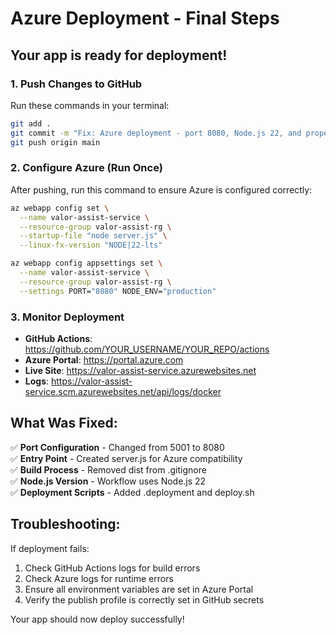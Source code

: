 # Azure Deployment - Final Steps

## Your app is ready for deployment! 

### 1. Push Changes to GitHub

Run these commands in your terminal:

```bash
git add .
git commit -m "Fix: Azure deployment - port 8080, Node.js 22, and proper entry point"
git push origin main
```

### 2. Configure Azure (Run Once)

After pushing, run this command to ensure Azure is configured correctly:

```bash
az webapp config set \
  --name valor-assist-service \
  --resource-group valor-assist-rg \
  --startup-file "node server.js" \
  --linux-fx-version "NODE|22-lts"

az webapp config appsettings set \
  --name valor-assist-service \
  --resource-group valor-assist-rg \
  --settings PORT="8080" NODE_ENV="production"
```

### 3. Monitor Deployment

- **GitHub Actions**: https://github.com/YOUR_USERNAME/YOUR_REPO/actions
- **Azure Portal**: https://portal.azure.com
- **Live Site**: https://valor-assist-service.azurewebsites.net
- **Logs**: https://valor-assist-service.scm.azurewebsites.net/api/logs/docker

## What Was Fixed:

✅ **Port Configuration** - Changed from 5001 to 8080  
✅ **Entry Point** - Created server.js for Azure compatibility  
✅ **Build Process** - Removed dist from .gitignore  
✅ **Node.js Version** - Workflow uses Node.js 22  
✅ **Deployment Scripts** - Added .deployment and deploy.sh  

## Troubleshooting:

If deployment fails:
1. Check GitHub Actions logs for build errors
2. Check Azure logs for runtime errors
3. Ensure all environment variables are set in Azure Portal
4. Verify the publish profile is correctly set in GitHub secrets

Your app should now deploy successfully!